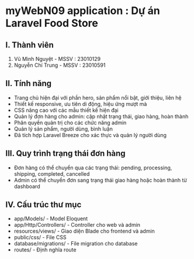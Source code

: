 # myWebN09 application : Dự án Laravel Food Store
## I. Thành viên
 1. Vũ Minh Nguyệt - MSSV : 23010129
 2. Nguyễn Chí Trung - MSSV : 23010591
    
## II. Tính năng
+ Trang chủ hiện đại với phần hero, sản phẩm nổi bật, giới thiệu, liên hệ
+ Thiết kế responsive, ưu tiên di động, hiệu ứng mượt mà
+ CSS nâng cao với các mẫu thiết kế hiện đại
+ Quản lý đơn hàng cho admin: cập nhật trạng thái, giao hàng, hoàn thành
+ Phân quyền quản trị cho các chức năng admin
+ Quản lý sản phẩm, người dùng, bình luận
+ Đã tích hợp Laravel Breeze cho xác thực và quản lý người dùng
  
## III. Quy trình trạng thái đơn hàng
+ Đơn hàng có thể chuyển qua các trạng thái: pending, processing, shipping, completed, cancelled
+ Admin có thể chuyển đơn sang trạng thái giao hàng hoặc hoàn thành từ dashboard
  
## IV. Cấu trúc thư mục
+ app/Models/ - Model Eloquent
+ app/Http/Controllers/ - Controller cho web và admin
+ resources/views/ - Giao diện Blade cho frontend và admin
+ public/css/ - File CSS
+ database/migrations/ - File migration cho database
+ routes/ - Định nghĩa route
